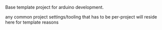 Base template project for arduino development.

any common project settings/tooling that has to be per-project will reside here for template reasons